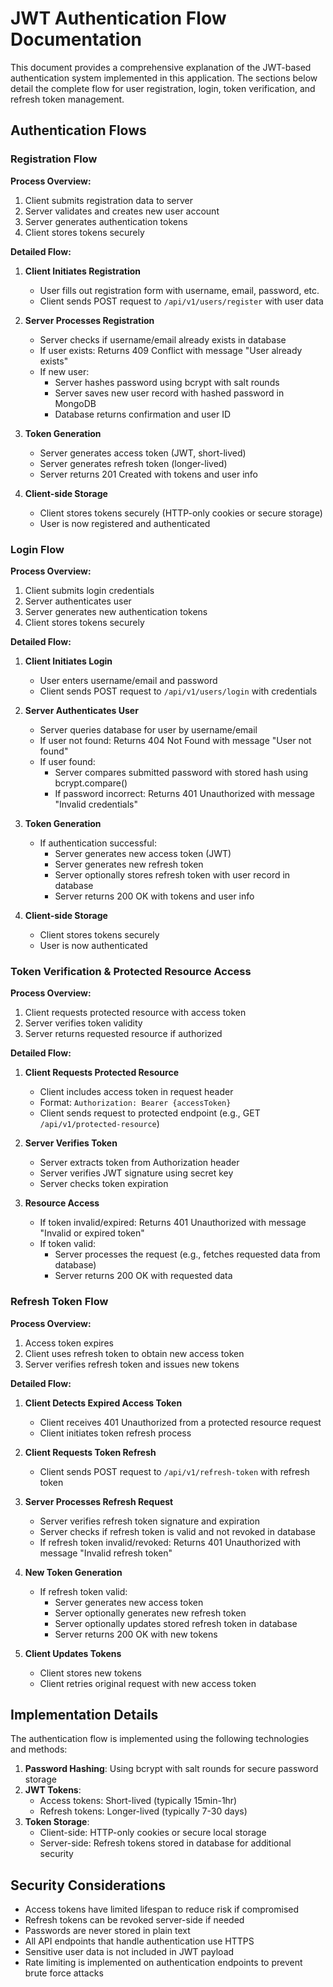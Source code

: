 # JWT Authentication Flow Documentation

This document provides a comprehensive explanation of the JWT-based authentication system implemented in this application. The sections below detail the complete flow for user registration, login, token verification, and refresh token management.

## Authentication Flows

### Registration Flow

**Process Overview:**

1. Client submits registration data to server
2. Server validates and creates new user account
3. Server generates authentication tokens
4. Client stores tokens securely

**Detailed Flow:**

1. **Client Initiates Registration**

   - User fills out registration form with username, email, password, etc.
   - Client sends POST request to `/api/v1/users/register` with user data

2. **Server Processes Registration**

   - Server checks if username/email already exists in database
   - If user exists: Returns 409 Conflict with message "User already exists"
   - If new user:
     - Server hashes password using bcrypt with salt rounds
     - Server saves new user record with hashed password in MongoDB
     - Database returns confirmation and user ID

3. **Token Generation**

   - Server generates access token (JWT, short-lived)
   - Server generates refresh token (longer-lived)
   - Server returns 201 Created with tokens and user info

4. **Client-side Storage**
   - Client stores tokens securely (HTTP-only cookies or secure storage)
   - User is now registered and authenticated

### Login Flow

**Process Overview:**

1. Client submits login credentials
2. Server authenticates user
3. Server generates new authentication tokens
4. Client stores tokens securely

**Detailed Flow:**

1. **Client Initiates Login**

   - User enters username/email and password
   - Client sends POST request to `/api/v1/users/login` with credentials

2. **Server Authenticates User**

   - Server queries database for user by username/email
   - If user not found: Returns 404 Not Found with message "User not found"
   - If user found:
     - Server compares submitted password with stored hash using bcrypt.compare()
     - If password incorrect: Returns 401 Unauthorized with message "Invalid credentials"

3. **Token Generation**

   - If authentication successful:
     - Server generates new access token (JWT)
     - Server generates new refresh token
     - Server optionally stores refresh token with user record in database
     - Server returns 200 OK with tokens and user info

4. **Client-side Storage**
   - Client stores tokens securely
   - User is now authenticated

### Token Verification & Protected Resource Access

**Process Overview:**

1. Client requests protected resource with access token
2. Server verifies token validity
3. Server returns requested resource if authorized

**Detailed Flow:**

1. **Client Requests Protected Resource**

   - Client includes access token in request header
   - Format: `Authorization: Bearer {accessToken}`
   - Client sends request to protected endpoint (e.g., GET `/api/v1/protected-resource`)

2. **Server Verifies Token**

   - Server extracts token from Authorization header
   - Server verifies JWT signature using secret key
   - Server checks token expiration

3. **Resource Access**
   - If token invalid/expired: Returns 401 Unauthorized with message "Invalid or expired token"
   - If token valid:
     - Server processes the request (e.g., fetches requested data from database)
     - Server returns 200 OK with requested data

### Refresh Token Flow

**Process Overview:**

1. Access token expires
2. Client uses refresh token to obtain new access token
3. Server verifies refresh token and issues new tokens

**Detailed Flow:**

1. **Client Detects Expired Access Token**

   - Client receives 401 Unauthorized from a protected resource request
   - Client initiates token refresh process

2. **Client Requests Token Refresh**

   - Client sends POST request to `/api/v1/refresh-token` with refresh token

3. **Server Processes Refresh Request**

   - Server verifies refresh token signature and expiration
   - Server checks if refresh token is valid and not revoked in database
   - If refresh token invalid/revoked: Returns 401 Unauthorized with message "Invalid refresh token"

4. **New Token Generation**

   - If refresh token valid:
     - Server generates new access token
     - Server optionally generates new refresh token
     - Server optionally updates stored refresh token in database
     - Server returns 200 OK with new tokens

5. **Client Updates Tokens**
   - Client stores new tokens
   - Client retries original request with new access token

## Implementation Details

The authentication flow is implemented using the following technologies and methods:

1. **Password Hashing**: Using bcrypt with salt rounds for secure password storage
2. **JWT Tokens**:
   - Access tokens: Short-lived (typically 15min-1hr)
   - Refresh tokens: Longer-lived (typically 7-30 days)
3. **Token Storage**:
   - Client-side: HTTP-only cookies or secure local storage
   - Server-side: Refresh tokens stored in database for additional security

## Security Considerations

- Access tokens have limited lifespan to reduce risk if compromised
- Refresh tokens can be revoked server-side if needed
- Passwords are never stored in plain text
- All API endpoints that handle authentication use HTTPS
- Sensitive user data is not included in JWT payload
- Rate limiting is implemented on authentication endpoints to prevent brute force attacks
